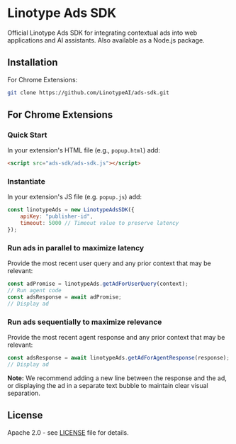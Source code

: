 # Linotype Ads SDK

Official Linotype Ads SDK for integrating contextual ads into web applications and AI assistants.
Also available as a Node.js package.

## Installation

For Chrome Extensions:
```bash
git clone https://github.com/LinotypeAI/ads-sdk.git
```

## For Chrome Extensions

### Quick Start

In your extension's HTML file (e.g., `popup.html`) add:
```html
<script src="ads-sdk/ads-sdk.js"></script>
```

### Instantiate

In your extension's JS file (e.g. `popup.js`) add:
```javascript
const linotypeAds = new LinotypeAdsSDK({
    apiKey: "publisher-id",
    timeout: 5000 // Timeout value to preserve latency
});
```

### Run ads in parallel to maximize latency

Provide the most recent user query and any prior context that may be relevant:

```javascript
const adPromise = linotypeAds.getAdForUserQuery(context);
// Run agent code
const adsResponse = await adPromise;
// Display ad
```

### Run ads sequentially to maximize relevance

Provide the most recent agent response and any prior context that may be relevant:

```javascript
const adsResponse = await linotypeAds.getAdForAgentResponse(response);
// Display ad
```

**Note:** We recommend adding a new line between the response and the ad, or displaying the ad in a separate text bubble to maintain clear visual separation.

## License

Apache 2.0 - see [LICENSE](LICENSE) file for details.
